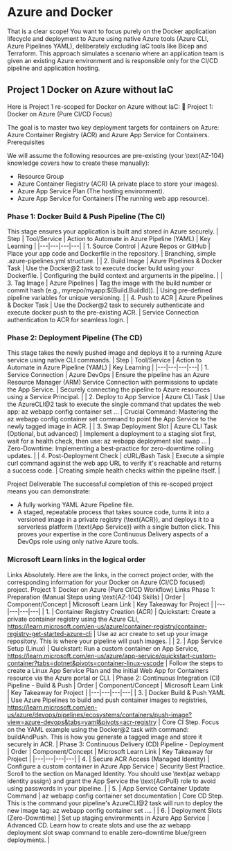 # Azure and Docker

That is a clear scope! You want to focus purely on the Docker application lifecycle and deployment to Azure using native Azure tools (Azure CLI, Azure Pipelines YAML), deliberately excluding IaC tools like Bicep and Terraform.
This approach simulates a scenario where an application team is given an existing Azure environment and is responsible only for the CI/CD pipeline and application hosting.

## Project 1 Docker on Azure without IaC
Here is Project 1 re-scoped for Docker on Azure without IaC:
🎯 Project 1: Docker on Azure (Pure CI/CD Focus)

The goal is to master two key deployment targets for containers on Azure: Azure Container Registry (ACR) and Azure App Service for Containers.
Prerequisites

We will assume the following resources are pre-existing (your \text{AZ-104} knowledge covers how to create these manually):
 * Resource Group
 * Azure Container Registry (ACR) (A private place to store your images).
 * Azure App Service Plan (The hosting environment).
 * Azure App Service for Containers (The running web app resource).

### Phase 1: Docker Build & Push Pipeline (The CI)

This stage ensures your application is built and stored in Azure securely.
| Step | Tool/Service | Action to Automate in Azure Pipeline (YAML) | Key Learning |
|---|---|---|---|
| 1. Source Control | Azure Repos or GitHub | Place your app code and Dockerfile in the repository. | Branching, simple .azure-pipelines.yml structure. |
| 2. Build Image | Azure Pipelines & Docker Task | Use the Docker@2 task to execute docker build using your Dockerfile. | Configuring the build context and arguments in the pipeline. |
| 3. Tag Image | Azure Pipelines | Tag the image with the build number or commit hash (e.g., myrepo/myapp:$(Build.BuildId)). | Using pre-defined pipeline variables for unique versioning. |
| 4. Push to ACR | Azure Pipelines & Docker Task | Use the Docker@2 task to securely authenticate and execute docker push to the pre-existing ACR. | Service Connection authentication to ACR for seamless login. |

### Phase 2: Deployment Pipeline (The CD)

This stage takes the newly pushed image and deploys it to a running Azure service using native CLI commands.
| Step | Tool/Service | Action to Automate in Azure Pipeline (YAML) | Key Learning |
|---|---|---|---|
| 1. Service Connection | Azure DevOps | Ensure the pipeline has an Azure Resource Manager (ARM) Service Connection with permissions to update the App Service. | Securely connecting the pipeline to Azure resources using a Service Principal. |
| 2. Deploy to App Service | Azure CLI Task | Use the AzureCLI@2 task to execute the single command that updates the web app: az webapp config container set ... | Crucial Command: Mastering the az webapp config container set command to point the App Service to the newly tagged image in ACR. |
| 3. Swap Deployment Slot | Azure CLI Task (Optional, but advanced) | Implement a deployment to a staging slot first, wait for a health check, then use: az webapp deployment slot swap ... | Zero-Downtime: Implementing a best-practice for zero-downtime rolling updates. |
| 4. Post-Deployment Check | cURL/Bash Task | Execute a simple curl command against the web app URL to verify it's reachable and returns a success code. | Creating simple health checks within the pipeline itself. |

Project Deliverable
The successful completion of this re-scoped project means you can demonstrate:
 * A fully working YAML Azure Pipeline file.
 * A staged, repeatable process that takes source code, turns it into a versioned image in a private registry (\text{ACR}), and deploys it to a serverless platform (\text{App Service}) with a single button click.
This proves your expertise in the core Continuous Delivery aspects of a DevOps role using only native Azure tools.

### Microsoft Learn links in the logical order

Links
Absolutely. Here are the links, in the correct project order, with the corresponding information for your Docker on Azure (CI/CD focused) project.
Project 1: Docker on Azure (Pure CI/CD Workflow) Links
Phase 1: Preparation (Manual Steps using \text{AZ-104} Skills)
| Order | Component/Concept | Microsoft Learn Link | Key Takeaway for Project |
|---|---|---|---|
| 1. | Container Registry Creation (ACR) | Quickstart: Create a private container registry using the Azure CLI, https://learn.microsoft.com/en-us/azure/container-registry/container-registry-get-started-azure-cli | Use az acr create to set up your image repository. This is where your pipeline will push images. |
| 2. | App Service Setup (Linux) | Quickstart: Run a custom container on App Service, https://learn.microsoft.com/en-us/azure/app-service/quickstart-custom-container?tabs=dotnet&pivots=container-linux-vscode | Follow the steps to create a Linux App Service Plan and the initial Web App for Containers resource via the Azure portal or CLI. |
Phase 2: Continuous Integration (CI) Pipeline - Build & Push
| Order | Component/Concept | Microsoft Learn Link | Key Takeaway for Project |
|---|---|---|---|
| 3. | Docker Build & Push YAML | Use Azure Pipelines to build and push container images to registries, https://learn.microsoft.com/en-us/azure/devops/pipelines/ecosystems/containers/push-image?view=azure-devops&tabs=yaml&pivots=acr-registry | Core CI Step. Focus on the YAML example using the Docker@2 task with command: buildAndPush. This is how you generate a tagged image and store it securely in ACR. |
Phase 3: Continuous Delivery (CD) Pipeline - Deployment
| Order | Component/Concept | Microsoft Learn Link | Key Takeaway for Project |
|---|---|---|---|
| 4. | Secure ACR Access (Managed Identity) | Configure a custom container in Azure App Service | Security Best Practice. Scroll to the section on Managed Identity. You should use \text{az webapp identity assign} and grant the App Service the \text{AcrPull} role to avoid using passwords in your pipeline. |
| 5. | App Service Container Update Command | az webapp config container set documentation | Core CD Step. This is the command your pipeline's AzureCLI@2 task will run to deploy the new image tag: az webapp config container set .... |
| 6. | Deployment Slots (Zero-Downtime) | Set up staging environments in Azure App Service | Advanced CD. Learn how to create slots and use the az webapp deployment slot swap command to enable zero-downtime blue/green deployments. |



